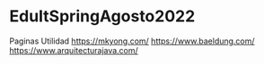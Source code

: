 # EduItSpringAgosto2022

Paginas Utilidad
https://mkyong.com/
https://www.baeldung.com/
https://www.arquitecturajava.com/
